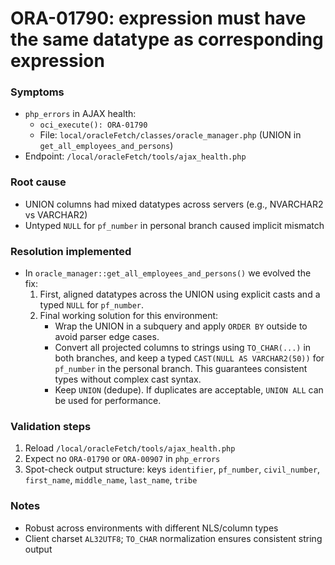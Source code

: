 # ORA-01790: expression must have the same datatype as corresponding expression

### Symptoms
- `php_errors` in AJAX health:
  - `oci_execute(): ORA-01790`
  - File: `local/oracleFetch/classes/oracle_manager.php` (UNION in `get_all_employees_and_persons`)
- Endpoint: `/local/oracleFetch/tools/ajax_health.php`

### Root cause
- UNION columns had mixed datatypes across servers (e.g., NVARCHAR2 vs VARCHAR2)
- Untyped `NULL` for `pf_number` in personal branch caused implicit mismatch

### Resolution implemented
- In `oracle_manager::get_all_employees_and_persons()` we evolved the fix:
  1) First, aligned datatypes across the UNION using explicit casts and a typed `NULL` for `pf_number`.
  2) Final working solution for this environment:
     - Wrap the UNION in a subquery and apply `ORDER BY` outside to avoid parser edge cases.
     - Convert all projected columns to strings using `TO_CHAR(...)` in both branches, and keep a typed `CAST(NULL AS VARCHAR2(50))` for `pf_number` in the personal branch. This guarantees consistent types without complex cast syntax.
     - Keep `UNION` (dedupe). If duplicates are acceptable, `UNION ALL` can be used for performance.

### Validation steps
1) Reload `/local/oracleFetch/tools/ajax_health.php`
2) Expect no `ORA-01790` or `ORA-00907` in `php_errors`
3) Spot-check output structure: keys `identifier`, `pf_number`, `civil_number`, `first_name`, `middle_name`, `last_name`, `tribe`

### Notes
- Robust across environments with different NLS/column types
- Client charset `AL32UTF8`; `TO_CHAR` normalization ensures consistent string output

